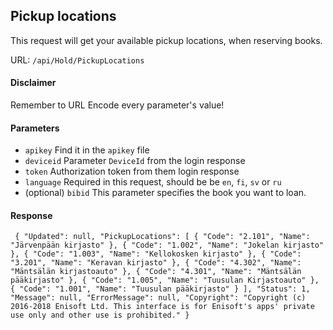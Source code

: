 ## Pickup locations

This request will get your available pickup locations, when reserving books.

URL: `/api/Hold/PickupLocations`

#### Disclaimer
Remember to URL Encode every parameter's value!

#### Parameters


- `apikey` Find it in the `apikey` file
- `deviceid` Parameter `DeviceId` from the login response
- `token` Authorization token from them login response
- `language` Required in this request, should be be `en`, `fi`, `sv` or `ru` 
- (optional) `bibid` This parameter specifies the book you want to loan.
#### Response

`
{
    "Updated": null,
    "PickupLocations": [
        {
            "Code": "2.101",
            "Name": "Järvenpään kirjasto"
        },
        {
            "Code": "1.002",
            "Name": "Jokelan kirjasto"
        },
        {
            "Code": "1.003",
            "Name": "Kellokosken kirjasto"
        },
        {
            "Code": "3.201",
            "Name": "Keravan kirjasto"
        },
        {
            "Code": "4.302",
            "Name": "Mäntsälän kirjastoauto"
        },
        {
            "Code": "4.301",
            "Name": "Mäntsälän pääkirjasto"
        },
        {
            "Code": "1.005",
            "Name": "Tuusulan Kirjastoauto"
        },
        {
            "Code": "1.001",
            "Name": "Tuusulan pääkirjasto"
        }
    ],
    "Status": 1,
    "Message": null,
    "ErrorMessage": null,
    "Copyright": "Copyright (c) 2016-2018 Enisoft Ltd. This interface is for Enisoft's apps' private use only and other use is prohibited."
}`
